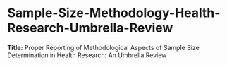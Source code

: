 # Sample-Size-Methodology-Health-Research-Umbrella-Review

**Title:** Proper Reporting of Methodological Aspects of Sample Size Determination in Health Research: An Umbrella Review
